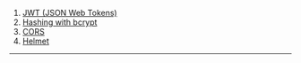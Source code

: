 1. [JWT (JSON Web Tokens)](jwt_nodejs.md)
2. [Hashing with bcrypt](hashing_with_bcrypt.md)
3. [CORS](cors_nodejs.md)
4. [Helmet](helmet_nodejs.md)
- - - 
